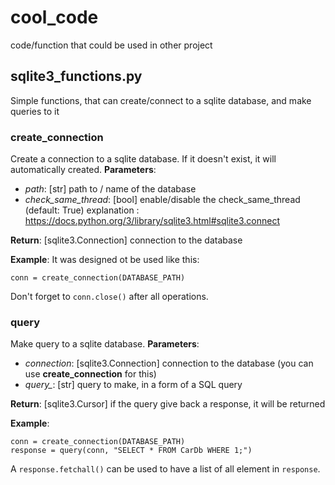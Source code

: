 # cool_code
code/function that could be used in other project

## sqlite3_functions.py
Simple functions, that can create/connect to a sqlite database, and make queries to it

### create_connection
Create a connection to a sqlite database. If it doesn't exist, it will automatically created.
__Parameters__:
  - _path_: [str] path to / name of the database
  - _check\_same\_thread_: [bool] enable/disable the check_same_thread (default: True) explanation : https://docs.python.org/3/library/sqlite3.html#sqlite3.connect

__Return__: [sqlite3.Connection] connection to the database

__Example__:
It was designed ot be used like this:
```
conn = create_connection(DATABASE_PATH)
```
Don't forget to `conn.close()` after all operations.

### query
Make query to a sqlite database.
__Parameters__:
  - _connection_: [sqlite3.Connection] connection to the database (you can use __create\_connection__ for this)
  - _query\__: [str] query to make, in a form of a SQL query
  
 __Return__: [sqlite3.Cursor] if the query give back a response, it will be returned
 
 __Example__:
 ```
 conn = create_connection(DATABASE_PATH)
 response = query(conn, "SELECT * FROM CarDb WHERE 1;")
 ```
 A `response.fetchall()` can be used to have a list of all element in `response`.
